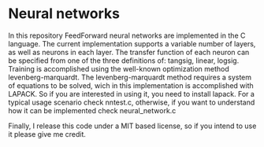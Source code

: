 # Neural networks

In this repository FeedForward neural networks are implemented in the C language. The current implementation supports a variable number of layers, as well as neurons in each layer. The transfer function of each neuron can be specified from one of the three definitions of: tangsig, linear, logsig. Training is accomplished using the well-known optimization method levenberg-marquardt. The levenberg-marquardt method requires a system of equations to be solved, wich in this implementation is accomplished with LAPACK. So if you are interested in using it, you need to install lapack. For a typical usage scenario check nntest.c, otherwise, if you want to understand how it can be implemented check neural_network.c


Finally, I release this code under a MIT based license, so if you intend to use it please give me credit. 

